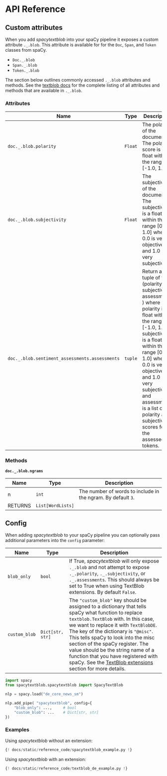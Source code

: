 # API Reference

## Custom attributes

When you add *spacytextblob* into your spaCy pipeline it exposes a custom attribute `._.blob`. This attribute is available for for the `Doc`, `Span`, and `Token` classes from spaCy.

- `Doc._.blob`
- `Span._.blob`
- `Token._.blob`

The section below outlines commonly accessed `._.blob` attributes and methods. See the [textblob docs](https://textblob.readthedocs.io/en/dev/api_reference.html#textblob.blob.TextBlob) for the complete listing of all attributes and methods that are available in `._.blob`.

### Attributes

| Name | Type | Description |
|------|------|-------------|
| `doc._.blob.polarity` | `Float` | The polarity of the document. The polarity score is a float within the range [-1.0, 1.0]. |
| `doc._.blob.subjectivity` | `Float` | The subjectivity of the document. The subjectivity is a float within the range [0.0, 1.0] where 0.0 is very objective and 1.0 is very subjective. |
| `doc._.blob.sentiment_assessments.assessments` | `tuple` | Return a tuple of form (polarity, subjectivity, assessments ) where polarity is a float within the range [-1.0, 1.0], subjectivity is a float within the range [0.0, 1.0] where 0.0 is very objective and 1.0 is very subjective, and assessments is a list of polarity and subjectivity scores for the assessed tokens. |

### Methods

**`doc._.blob.ngrams`**

| Name | Type | Description |
|------|------|-------------|
| n | `int` | The number of words to include in the ngram. By default `3`. |
| RETURNS | `List[WordLists]` | |


## Config

When adding *spacytextblob* to your spaCy pipeline you can optionally pass additional parameters into the `config` parameter:

| Name | Type | Description |
|------|------|-------------|
| `blob_only` | `bool` | If True, *spacytextblob* will only expose `._.blob` and not attempt to expose `._.polarity`, `._.subjectivity`, or `._.assessments`. This should always be set to True when using TextBlob extensions. By default `False`. |
| `custom_blob` | `Dict[str, str]` | The `"custom_blob"` key should be assigned to a dictionary that tells spaCy what function to replace `textblob.TextBlob` with. In this case, we want to replace it with `TextBlobDE`. The key of the dictionary is `"@misc"`. This tells spaCy to look into the misc section of the spaCy register. The value should be the string name of a function that you have registered with spaCy. See the [TextBlob extensions](tutorial/textblob_extensions.md) section for more details. |


```python
import spacy
from spacytextblob.spacytextblob import SpacyTextBlob

nlp = spacy.load("de_core_news_sm")

nlp.add_pipe( "spacytextblob", config={
    "blob_only": ...,     # bool
    "custom_blob": ...    # Dict[str, str]
})
```

### Examples

Using *spacytextblob* without an extension:

```python
{! docs/static/reference_code/spacytextblob_example.py !}
```

Using *spacytextblob* with an extension:

```python
{! docs/static/reference_code/textblob_de_example.py !}
```
